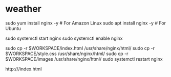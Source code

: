 # weather

sudo yum install nginx -y   # For Amazon Linux
sudo apt install nginx -y   # For Ubuntu


sudo systemctl start nginx
sudo systemctl enable nginx


sudo cp -r $WORKSPACE/index.html /usr/share/nginx/html/
sudo cp -r $WORKSPACE/style.css /usr/share/nginx/html/
sudo cp -r $WORKSPACE/images /usr/share/nginx/html/
sudo systemctl restart nginx


http://<EC2-Public-IP>/index.html
